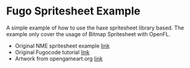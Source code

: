 # Fugo Spritesheet Example

A simple example of how to use the haxe spritesheet library based.  The example only cover the usage of Bitmap Spritesheet with OpenFL.

* Original NME spritesheet example [link](http://github.com/fugogugo/NMEspritesheetExample)
* Original Fugocode tutorial [link](http://fugocode.blogspot.com/2013/04/animated-sprite-using-bitmap.html)
* Artwork from opengameart.org [link](http://opengameart.org/content/kit-the-firefox-mascot)